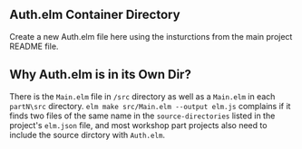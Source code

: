 ## Auth.elm Container Directory
Create a new Auth.elm file here using the insturctions from the main project README file.

## Why Auth.elm is in its Own Dir?
There is the `Main.elm` file in `/src` directory as well as a `Main.elm` in each `partN\src` directory.
`elm make src/Main.elm --output elm.js` complains if it finds two files of the same name in the `source-directories` listed in the project's `elm.json` file, and most workshop part projects also need to include the source dirctory with `Auth.elm`.
